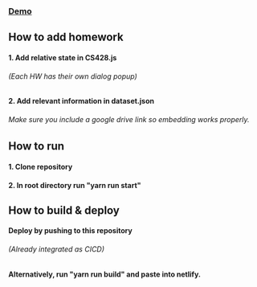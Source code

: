 ### [Demo](https://zainzahran.tech/CS428)

## How to add homework
#### 1. Add relative state in CS428.js
###### (Each HW has their own dialog popup)
#### 2. Add relevant information in dataset.json
###### Make sure you include a google drive link so embedding works properly.

## How to run
#### 1. Clone repository
#### 2. In root directory run "yarn run start"

## How to build & deploy
#### Deploy by pushing to this repository
###### (Already integrated as CICD)
#### Alternatively, run "yarn run build" and paste into netlify.
